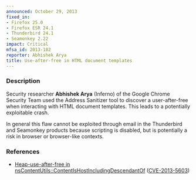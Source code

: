 ```yaml
---
announced: October 29, 2013
fixed_in:
- Firefox 25.0
- Firefox ESR 24.1
- Thunderbird 24.1
- Seamonkey 2.22
impact: Critical
mfsa_id: 2013-102
reporter: Abhishek Arya
title: Use-after-free in HTML document templates
---
```


<h3>Description</h3>

<p>Security researcher <strong>Abhishek Arya</strong> (Inferno) of the Google
Chrome Security Team used the Address Sanitizer tool to discover a
user-after-free when interacting with HTML document templates. This leads to a
potentially exploitable crash.
</p>

<p class="note">In general this flaw cannot be exploited through email in the
Thunderbird and Seamonkey products because scripting is disabled, but is
potentially a risk in browser or browser-like contexts.</p>

<h3>References</h3>

<ul>
  <li><a href="https://bugzilla.mozilla.org/show_bug.cgi?id=916404">
       Heap-use-after-free in
nsContentUtils::ContentIsHostIncludingDescendantOf</a> (<a href="http://cve.mitre.org/cgi-bin/cvename.cgi?name=CVE-2013-5603" class="ex-ref">CVE-2013-5603</a>)</li>
</ul>



